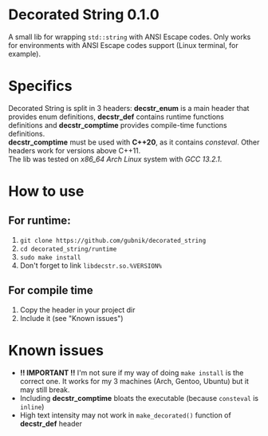 # Decorated String 0.1.0
A small lib for wrapping `std::string` with ANSI Escape codes. Only works for environments with ANSI Escape codes support (Linux terminal, for example).

# Specifics
Decorated String is split in 3 headers: **decstr_enum** is a main header that provides enum definitions, **decstr_def** contains runtime functions definitions and **decstr_comptime** provides compile-time functions definitions.\
**decstr_comptime** must be used with **C++20**, as it contains *consteval*. Other headers work for versions above C++11.\
The lib was tested on *x86_64 Arch Linux* system with *GCC 13.2.1*.

# How to use
## For runtime:
1. `git clone https://github.com/gubnik/decorated_string`
2. `cd decorated_string/runtime`
3. `sudo make install`
4. Don't forget to link `libdecstr.so.%VERSION%`
## For compile time
1. Copy the header in your project dir
2. Include it (see "Known issues")

# Known issues
- **!! IMPORTANT !!** I'm not sure if my way of doing `make install` is the correct one. It works for my 3 machines (Arch, Gentoo, Ubuntu) but it may still break.
- Including **decstr_comptime** bloats the executable (because `consteval` is `inline`)
- High text intensity may not work in `make_decorated()` function of **decstr_def** header
